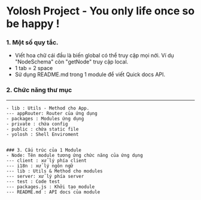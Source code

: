 # Yolosh Project - You only life once so be happy !

### 1. Một số quy tắc.
 - Viết hoa chữ cái đầu là biến global có thể truy cập mọi nới. Ví dụ "NodeSchema" còn "getNode" truy cập local.
 - 1 tab = 2 space
 - Sử dụng README.md trong 1 module để viết Quick docs API.


### 2. Chức năng thư mục
---
```
- lib : Utils - Method cho App.
--- appRouter: Router của ứng dụng
- packages : Modules ứng dụng
- private : chứa config
- public : chứa static file
- yolosh : Shell Enviroment


### 3. Cấu trúc của 1 Module
- Node: Tên module tương ứng chức năng của ứng dụng
--- client : xử lý phía client
--- i18n : xử lý ngôn ngữ
--- lib : Utils & Method cho modules
--- server: xử lý phía server
--- test : Code test
--- packages.js : Khởi tạo module
--- README.md : API docs của module